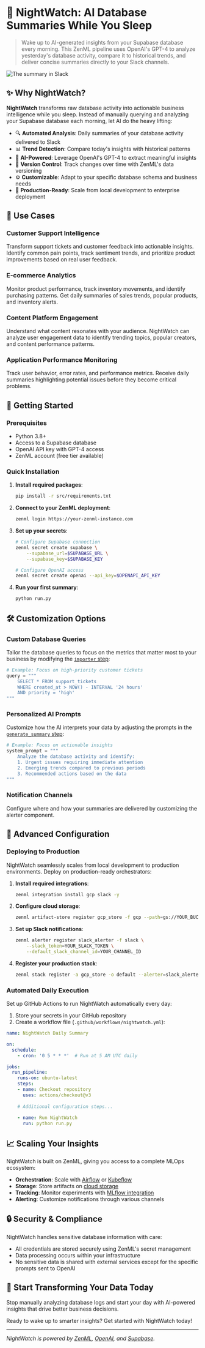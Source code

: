 # 🌙 NightWatch: AI Database Summaries While You Sleep

> Wake up to AI-generated insights from your Supabase database every morning. This ZenML pipeline uses OpenAI's GPT-4 to analyze yesterday's database activity, compare it to historical trends, and deliver concise summaries directly to your Slack channels.

![The summary in Slack](assets/youtldr_summarizer_slack.png)

## ✨ Why NightWatch?

**NightWatch** transforms raw database activity into actionable business intelligence while you sleep. Instead of manually querying and analyzing your Supabase database each morning, let AI do the heavy lifting:

- 🔍 **Automated Analysis**: Daily summaries of your database activity delivered to Slack
- 📊 **Trend Detection**: Compare today's insights with historical patterns
- 🧠 **AI-Powered**: Leverage OpenAI's GPT-4 to extract meaningful insights
- 🔄 **Version Control**: Track changes over time with ZenML's data versioning
- ⚙️ **Customizable**: Adapt to your specific database schema and business needs
- 🚀 **Production-Ready**: Scale from local development to enterprise deployment

## 🎯 Use Cases

### Customer Support Intelligence
Transform support tickets and customer feedback into actionable insights. Identify common pain points, track sentiment trends, and prioritize product improvements based on real user feedback.

### E-commerce Analytics
Monitor product performance, track inventory movements, and identify purchasing patterns. Get daily summaries of sales trends, popular products, and inventory alerts.

### Content Platform Engagement
Understand what content resonates with your audience. NightWatch can analyze user engagement data to identify trending topics, popular creators, and content performance patterns.

### Application Performance Monitoring
Track user behavior, error rates, and performance metrics. Receive daily summaries highlighting potential issues before they become critical problems.

## 🚀 Getting Started

### Prerequisites
- Python 3.8+
- Access to a Supabase database
- OpenAI API key with GPT-4 access
- ZenML account (free tier available)

### Quick Installation

1. **Install required packages**:
   ```bash
   pip install -r src/requirements.txt
   ```

2. **Connect to your ZenML deployment**:
   ```bash
   zenml login https://your-zenml-instance.com
   ```

3. **Set up your secrets**:
   ```bash
   # Configure Supabase connection
   zenml secret create supabase \
       --supabase_url=$SUPABASE_URL \
       --supabase_key=$SUPABASE_KEY

   # Configure OpenAI access
   zenml secret create openai --api_key=$OPENAPI_API_KEY   
   ```

4. **Run your first summary**:
   ```bash
   python run.py
   ```

## 🛠️ Customization Options

### Custom Database Queries
Tailor the database queries to focus on the metrics that matter most to your business by modifying the [`importer` step](src/steps/importers.py):

```python
# Example: Focus on high-priority customer tickets
query = """
    SELECT * FROM support_tickets 
    WHERE created_at > NOW() - INTERVAL '24 hours'
    AND priority = 'high'
"""
```

### Personalized AI Prompts
Customize how the AI interprets your data by adjusting the prompts in the [`generate_summary` step](src/steps/summarizers.py):

```python
# Example: Focus on actionable insights
system_prompt = """
    Analyze the database activity and identify:
    1. Urgent issues requiring immediate attention
    2. Emerging trends compared to previous periods
    3. Recommended actions based on the data
"""
```

### Notification Channels
Configure where and how your summaries are delivered by customizing the alerter component.

## 🔧 Advanced Configuration

### Deploying to Production

NightWatch seamlessly scales from local development to production environments. Deploy on production-ready orchestrators:

1. **Install required integrations**:
   ```bash
   zenml integration install gcp slack -y
   ```

2. **Configure cloud storage**:
   ```bash
   zenml artifact-store register gcp_store -f gcp --path=gs://YOUR_BUCKET_PATH
   ```

3. **Set up Slack notifications**:
   ```bash
   zenml alerter register slack_alerter -f slack \
       --slack_token=YOUR_SLACK_TOKEN \
       --default_slack_channel_id=YOUR_CHANNEL_ID
   ```

4. **Register your production stack**:
   ```bash
   zenml stack register -a gcp_store -o default --alerter=slack_alerter --active
   ```

### Automated Daily Execution

Set up GitHub Actions to run NightWatch automatically every day:

1. Store your secrets in your GitHub repository
2. Create a workflow file (`.github/workflows/nightwatch.yml`):

```yaml
name: NightWatch Daily Summary

on:
  schedule:
    - cron: '0 5 * * *'  # Run at 5 AM UTC daily

jobs:
  run_pipeline:
    runs-on: ubuntu-latest
    steps:
    - name: Checkout repository
      uses: actions/checkout@v3
    
    # Additional configuration steps...
    
    - name: Run NightWatch
      run: python run.py
```

## 📈 Scaling Your Insights

NightWatch is built on ZenML, giving you access to a complete MLOps ecosystem:

- **Orchestration**: Scale with [Airflow](https://docs.zenml.io/stack-components/orchestrators/airflow) or [Kubeflow](https://docs.zenml.io/stack-components/orchestrators/kubeflow)
- **Storage**: Store artifacts on [cloud storage](https://docs.zenml.io/user-guide/starter-guide/cache-previous-executions)
- **Tracking**: Monitor experiments with [MLflow integration](https://docs.zenml.io/stack-components/experiment-trackers/mlflow)
- **Alerting**: Customize notifications through various channels

## 🔒 Security & Compliance

NightWatch handles sensitive database information with care:

- All credentials are stored securely using ZenML's secret management
- Data processing occurs within your infrastructure
- No sensitive data is shared with external services except for the specific prompts sent to OpenAI

## 🌟 Start Transforming Your Data Today

Stop manually analyzing database logs and start your day with AI-powered insights that drive better business decisions.

Ready to wake up to smarter insights? Get started with NightWatch today!

---

*NightWatch is powered by [ZenML](https://zenml.io), [OpenAI](https://openai.com/gpt4), and [Supabase](https://supabase.com).*